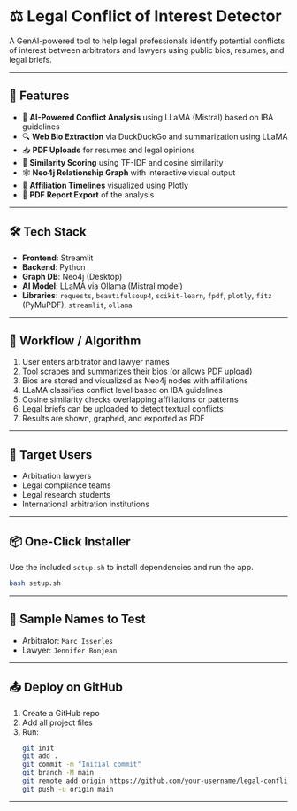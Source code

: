 # ⚖️ Legal Conflict of Interest Detector

A GenAI-powered tool to help legal professionals identify potential conflicts of interest between arbitrators and lawyers using public bios, resumes, and legal briefs.

---

## 🚀 Features

- 🧠 **AI-Powered Conflict Analysis** using LLaMA (Mistral) based on IBA guidelines
- 🔍 **Web Bio Extraction** via DuckDuckGo and summarization using LLaMA
- 📥 **PDF Uploads** for resumes and legal opinions
- 🧾 **Similarity Scoring** using TF-IDF and cosine similarity
- 🕸 **Neo4j Relationship Graph** with interactive visual output
- 📅 **Affiliation Timelines** visualized using Plotly
- 📄 **PDF Report Export** of the analysis

---

## 🛠️ Tech Stack

- **Frontend**: Streamlit
- **Backend**: Python
- **Graph DB**: Neo4j (Desktop)
- **AI Model**: LLaMA via Ollama (Mistral model)
- **Libraries**: `requests`, `beautifulsoup4`, `scikit-learn`, `fpdf`, `plotly`, `fitz` (PyMuPDF), `streamlit`, `ollama`

---

## 🧠 Workflow / Algorithm

1. User enters arbitrator and lawyer names
2. Tool scrapes and summarizes their bios (or allows PDF upload)
3. Bios are stored and visualized as Neo4j nodes with affiliations
4. LLaMA classifies conflict level based on IBA guidelines
5. Cosine similarity checks overlapping affiliations or patterns
6. Legal briefs can be uploaded to detect textual conflicts
7. Results are shown, graphed, and exported as PDF

---

## 👤 Target Users

- Arbitration lawyers
- Legal compliance teams
- Legal research students
- International arbitration institutions

---

## 📦 One-Click Installer

Use the included `setup.sh` to install dependencies and run the app.

```bash
bash setup.sh
```

---

## 🧪 Sample Names to Test

- Arbitrator: `Marc Isserles`
- Lawyer: `Jennifer Bonjean`

---

## 📤 Deploy on GitHub

1. Create a GitHub repo
2. Add all project files
3. Run:
   ```bash
   git init
   git add .
   git commit -m "Initial commit"
   git branch -M main
   git remote add origin https://github.com/your-username/legal-conflict-detector.git
   git push -u origin main
   ```

---